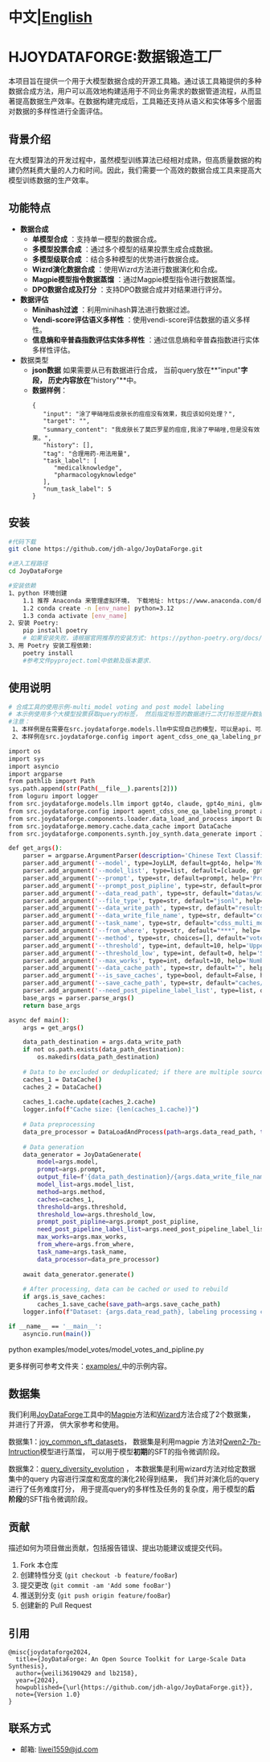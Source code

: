 # 中文|[English](https://github.com/jdh-algo/JoyDataForge/blob/main/README-EN.md "readme-en")

# HJOYDATAFORGE:数据锻造工厂

本项目旨在提供一个用于大模型数据合成的开源工具箱。通过该工具箱提供的多种数据合成方法，用户可以高效地构建适用于不同业务需求的数据管道流程，从而显著提高数据生产效率。在数据构建完成后，工具箱还支持从语义和实体等多个层面对数据的多样性进行全面评估。

## 背景介绍

在大模型算法的开发过程中，虽然模型训练算法已经相对成熟，但高质量数据的构建仍然耗费大量的人力和时间。因此，我们需要一个高效的数据合成工具来提高大模型训练数据的生产效率。

## 功能特点

- **数据合成**
  * **单模型合成** ：支持单一模型的数据合成。
  * **多模型投票合成** ：通过多个模型的结果投票生成合成数据。
  * **多模型级联合成** ：结合多种模型的优势进行数据合成。
  * **Wizrd演化数据合成** ：使用Wizrd方法进行数据演化和合成。
  * **Magpie模型指令数据蒸馏** ：通过Magpie模型指令进行数据蒸馏。
  * **DPO数据合成及打分** ：支持DPO数据合成并对结果进行评分。
- **数据评估**
  * **Minihash过滤** ：利用minihash算法进行数据过滤。
  * **Vendi-score评估语义多样性** ：使用vendi-score评估数据的语义多样性。
  * **信息熵和辛普森指数评估实体多样性** ：通过信息熵和辛普森指数进行实体多样性评估。
- 数据类型
  - **json数据**
    如果需要从已有数据进行合成， 当前query放在**”input"**字段， 历史内容放在**“history"**中。
  - **数据样例**：
    ```
    {
       "input": "涂了甲硝唑后皮肤长的痘痘没有效果，我应该如何处理？",
       "target": "",
       "summary_content": "我皮肤长了莫匹罗星的痘痘,我涂了甲硝唑,但是没有效果。",
       "history": [],
       "tag": "合理用药-用法用量",
       "task_label": [
          "medicalknowledge",
          "pharmacologyknowledge"
       ],
       "num_task_label": 5
    }
    ```

## 安装

```bash
#代码下载
git clone https://github.com/jdh-algo/JoyDataForge.git

#进入工程路径
cd JoyDataForge

#安装依赖
1、python 环境创建
    1.1 推荐 Anaconda 来管理虚拟环境， 下载地址: https://www.anaconda.com/download
    1.2 conda create -n [env_name] python=3.12
    1.3 conda activate [env_name]
2、安装 Poetry:
    pip install poetry
    # 如果安装失败，请根据官网推荐的安装方式: https://python-poetry.org/docs/
3、用 Poetry 安装工程依赖:
    poetry install
    #参考文件pyproject.toml中依赖及版本要求.

```

## 使用说明

```bash
# 合成工具的使用示例-multi_model voting and post model labeling
# 本示例使用多个大模型投票获取query的标签， 然后指定标签的数据进行二次打标签提升数据的质量
#注意：
 1、本样例是在需要在src.joydataforge.models.llm中实现自己的模型，可以是api、可以是自己部署模型；
 2、本样例在src.joydataforge.config import agent_cdss_one_qa_labeling_prompt as prompt 指定了提示词， 你可以根据自己的需求实现自己的提示词

import os
import sys
import asyncio
import argparse
from pathlib import Path
sys.path.append(str(Path(__file__).parents[2]))
from loguru import logger
from src.joydataforge.models.llm import gpt4o, claude, gpt4o_mini, glm4_flash, JoyLLM
from src.joydataforge.config import agent_cdss_one_qa_labeling_prompt as prompt
from src.joydataforge.components.loader.data_load_and_process import DataLoadAndProcess
from src.joydataforge.memory.cache.data_cache import DataCache
from src.joydataforge.components.synth.joy_synth.data_generate import JoyDataGenerate

def get_args():
    parser = argparse.ArgumentParser(description='Chinese Text Classification')
    parser.add_argument('--model', type=JoyLLM, default=gpt4o, help='Model used for data generation') 
    parser.add_argument('--model_list', type=list, default=[claude, gpt4o_mini, glm4_flash], help='Models for label voting') 
    parser.add_argument('--prompt', type=str, default=prompt, help='Prompt used for data generation') 
    parser.add_argument('--prompt_post_pipline', type=str, default=prompt, help='Prompt used for data generation post pipline') 
    parser.add_argument('--data_read_path', type=str, default="datas/wizard_instruction/example.jsonl", help='Path for data reading')  
    parser.add_argument('--file_type', type=str, default="jsonl", help='data file type')  
    parser.add_argument('--data_write_path', type=str, default="results/cdss_datas_with_votes_post_processing", help='Path to save generated data')  
    parser.add_argument('--data_write_file_name', type=str, default="cdss_agent_data_synth.json", help='File name for saving generated data')  
    parser.add_argument('--task_name', type=str, default="cdss_multi_model_vote_and_post_labeling", help='Task name')  
    parser.add_argument('--from_where', type=str, default="***", help='Data source')   
    parser.add_argument('--method', type=str, choices=[], default="vote_and_pipeline", help='Data generation method')  
    parser.add_argument('--threshold', type=int, default=10, help='Upper limit on the amount of data to process')  
    parser.add_argument('--threshold_low', type=int, default=0, help='Starting position for processing data') 
    parser.add_argument('--max_works', type=int, default=10, help='Number of parallel processing workers') 
    parser.add_argument('--data_cache_path', type=str, default="", help='Path to historical data cache (to avoid regenerating existing data). Can be empty for first-time generation') 
    parser.add_argument('--is_save_caches', type=bool, default=False, help='Whether to save generated data as historical cache') 
    parser.add_argument('--save_cache_path', type=str, default="caches/cachesjson", help='Path to save the cache data') 
    parser.add_argument('--need_post_pipeline_label_list', type=list, default=["BMI", "预期孕周", "药品"], help='List of labels requiring multi-stage pipeline processing') 
    base_args = parser.parse_args()
    return base_args

async def main():
    args = get_args()

    data_path_destination = args.data_write_path
    if not os.path.exists(data_path_destination):
        os.makedirs(data_path_destination)
  
    # Data to be excluded or deduplicated; if there are multiple sources, multiple historical caches can be constructed
    caches_1 = DataCache()
    caches_2 = DataCache()
  
    caches_1.cache.update(caches_2.cache)
    logger.info(f"Cache size: {len(caches_1.cache)}")
  
    # Data preprocessing
    data_pre_processor = DataLoadAndProcess(path=args.data_read_path, task=args.task_name, file_type=args.file_type)
  
    # Data generation
    data_generator = JoyDataGenerate(
        model=args.model, 
        prompt=args.prompt, 
        output_file=f'{data_path_destination}/{args.data_write_file_name}_{args.task_name}.json', 
        model_list=args.model_list, 
        method=args.method, 
        caches=caches_1, 
        threshold=args.threshold, 
        threshold_low=args.threshold_low,
        prompt_post_pipline=args.prompt_post_pipline,
        need_post_pipeline_label_list=args.need_post_pipeline_label_list, 
        max_works=args.max_works,
        from_where=args.from_where, 
        task_name=args.task_name,
        data_processor=data_pre_processor)
  
    await data_generator.generate()
  
    # After processing, data can be cached or used to rebuild
    if args.is_save_caches:
        caches_1.save_cache(save_path=args.save_cache_path)
    logger.info(f"Dataset: {args.data_read_path}, labeling processing completed!")

if __name__ == '__main__':
    asyncio.run(main())


```

python examples/model_votes/model_votes_and_pipline.py

更多样例可参考文件夹：[examples/ ](https://github.com/jdh-algo/JoyDataForge/tree/main/examples "examples")中的示例内容。

## 数据集

我们利用[JoyDataForge](https://github.com/jdh-algo/JoyDataForge "数据合成 锻造厂")工具中的[Magpie](https://arxiv.org/abs/2406.08464 "喜鹊")方法和[Wizard](https://arxiv.org/abs/2304.12244 "WizardLM")方法合成了2个数据集，并进行了开源， 供大家参考和使用。

数据集1：[joy_common_sft_datasets](https://huggingface.co/datasets/jdh-algo-huggingface/joy_common_sft_datasets "magpie")， 数据集是利用magpie 方法对[Qwen2-7b-Intruction](https://github.com/QwenLM/Qwen)模型进行蒸馏， 可以用于模型**初期**的SFT的指令微调阶段。

数据集2：[query_diversity_evolution](https://huggingface.co/datasets/jdh-algo-huggingface/query_diversity_evolution "WizardLM") ， 本数据集是利用wizard方法对给定数据集中的query 内容进行深度和宽度的演化2轮得到结果， 我们并对演化后的query进行了任务难度打分， 用于提高query的多样性及任务的复杂度，用于模型的**后阶段**的SFT指令微调阶段。

## 贡献

描述如何为项目做出贡献，包括报告错误、提出功能建议或提交代码。

1. Fork 本仓库
2. 创建特性分支 (`git checkout -b feature/fooBar`)
3. 提交更改 (`git commit -am 'Add some fooBar'`)
4. 推送到分支 (`git push origin feature/fooBar`)
5. 创建新的 Pull Request

## 引用

```
@misc{joydataforge2024,
  title={JoyDataForge: An Open Source Toolkit for Large-Scale Data Synthesis},
  author={weili36190429 and lb2158},
  year={2024},
  howpublished={\url{https://github.com/jdh-algo/JoyDataForge.git}},
  note={Version 1.0}
}
```

## 联系方式

- 邮箱: liwei1559@jd.com
